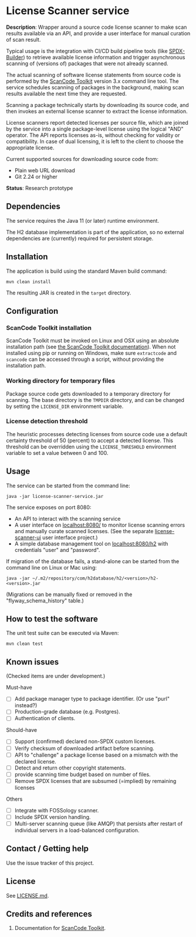 # License Scanner service
**Description**: Wrapper around a source code license scanner to make scan results 
available via an API, and provide a user interface for manual curation of scan result.

Typical usage is the integration with CI/CD build pipeline tools (like 
[SPDX-Builder](https://github.com/philips-labs/spdx-builder)) to retrieve available 
license information and trigger asynchronous scanning of (versions of) packages that 
were not already scanned. 

The actual scanning of software license statements from source code is performed by 
the [ScanCode Toolkit](https://github.com/nexB/scancode-toolkit) version 3.x command 
line tool. The service schedules scanning of packages in the background, making 
scan results available the next time they are requested.

Scanning a package technically starts by downloading its source code, and then 
invokes an external license scanner to extract the license information. 

License scanners report detected licenses per source file, which are joined by the 
service into a single package-level license using the logical "AND" operator.
The API reports licenses as-is, without checking for validity or compatibility. 
In case of dual licensing, it is left to the client to choose the appropriate 
license.

Current supported sources for downloading source code from:
- Plain web URL download
- Git 2.24 or higher

**Status**: Research prototype

## Dependencies

The service requires the Java 11 (or later) runtime environment.

The H2 database implementation is part of the application, so no external 
dependencies are (currently) required for persistent storage.

## Installation

The application is build using the standard Maven build command:
```
mvn clean install
```
The resulting JAR is created in the `target` directory.

## Configuration

### ScanCode Toolkit installation
ScanCode Toolkit must be invoked on Linux and OSX using an absolute
installation path (see [the ScanCode Toolkit documentation](https://scancode-toolkit.readthedocs.io/en/latest/cli-reference/synopsis.html)).
When not installed using pip or running on Windows, make sure `extractcode` and 
`scancode` can be accessed through a script, without providing the installation 
path.

### Working directory for temporary files
Package source code gets downloaded to a temporary directory for scanning.
The base directory is the `TMPDIR` directory, and can be changed by setting 
the `LICENSE_DIR` environment variable.

### License detection threshold
The heuristic processes detecting licenses from source code use a default 
certainty threshold of 50 (percent) to accept a detected license. This threshold
can be overridden using the `LICENSE_THRESHOLD` environment variable to set a 
value between 0 and 100.

## Usage

The service can be started from the command line:
```
java -jar license-scanner-service.jar
```

The service exposes on port 8080:
* An API to interact with the scanning service
* A user interface on [localhost:8080/](http://localhost:80080) to monitor license 
scanning errors and manually curate scanned licenses. (See the separate 
[license-scanner-ui](https://github.com/philips-labs/license-scanner-ui) 
user interface project.)
* A simple database management tool on [localhost:8080/h2](http://localhost:8080/h2)
with credentials "user" and "password".

If migration of the database fails, a stand-alone can be started from the 
command line on Linux or Mac using:

    java -jar ~/.m2/repository/com/h2database/h2/<version>/h2-<version>.jar
    
(Migrations can be manually fixed or removed in the "flyway_schema_history" 
table.)

## How to test the software

The unit test suite can be executed via Maven:
```
mvn clean test
```

## Known issues
(Checked items are under development.)

Must-have
- [ ] Add package manager type to package identifier. (Or use "purl" instead?)
- [ ] Production-grade database (e.g. Postgres).
- [ ] Authentication of clients.

Should-have
- [ ] Support (confirmed) declared non-SPDX custom licenses.
- [ ] Verify checksum of downloaded artifact before scanning.
- [ ] API to "challenge" a package license based on a mismatch with the 
declared license.
- [ ] Detect and return other copyright statements.
- [ ] provide scanning time budget based on number of files.
- [ ] Remove SPDX licenses that are subsumed (=implied) by remaining licenses 

Others
- [ ] Integrate with FOSSology scanner.
- [ ] Include SPDX version handling.
- [ ] Multi-server scanning queue (like AMQP) that persists after restart of 
individual servers in a load-balanced configuration.

## Contact / Getting help

Use the issue tracker of this project.

## License

See [LICENSE.md](LICENSE.md).

## Credits and references

1. Documentation for [ScanCode Toolkit](https://readthedocs.org/projects/scancode-toolkit).
